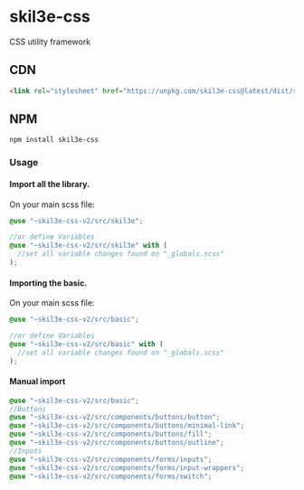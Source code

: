 # skil3e-css
CSS utility framework
## CDN
```html
<link rel="stylesheet" href="https://unpkg.com/skil3e-css@latest/dist/skil3e.min.css" crossorigin="anonymous">
```
## NPM
```
npm install skil3e-css
```
### Usage

#### Import all the library.
On your main scss file:
```SCSS
@use "~skil3e-css-v2/src/skil3e";

//or define Variables
@use "~skil3e-css-v2/src/skil3e" with (
  //set all variable changes found on "_globals.scss"
);
```
#### Importing the basic.

On your main scss file:
```SCSS
@use "~skil3e-css-v2/src/basic";

//or define Variables
@use "~skil3e-css-v2/src/basic" with (
  //set all variable changes found on "_globals.scss"
);
```
#### Manual import
```SCSS
@use "~skil3e-css-v2/src/basic";
//Buttons
@use "~skil3e-css-v2/src/components/buttons/button";
@use "~skil3e-css-v2/src/components/buttons/minimal-link";
@use "~skil3e-css-v2/src/components/buttons/fill";
@use "~skil3e-css-v2/src/components/buttons/outline";
//Inputs
@use "~skil3e-css-v2/src/components/forms/inputs";
@use "~skil3e-css-v2/src/components/forms/input-wrappers";
@use "~skil3e-css-v2/src/components/forms/switch";
```
